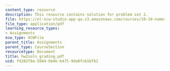 ```yaml
---
content_type: resource
description: This resource contains solution for problem set 2.
file: https://ol-ocw-studio-app-qa.s3.amazonaws.com/courses/10-34-numerical-methods-applied-to-chemical-engineering-fall-2005/f4282f0a5044bb4bb4759da8fcb1bf62_hw2soln_grading.pdf
file_type: application/pdf
learning_resource_types:
- Assignments
ocw_type: OCWFile
parent_title: Assignments
parent_type: CourseSection
resourcetype: Document
title: hw2soln_grading.pdf
uid: f4282f0a-5044-bb4b-b475-9da8fcb1bf62
---
```

